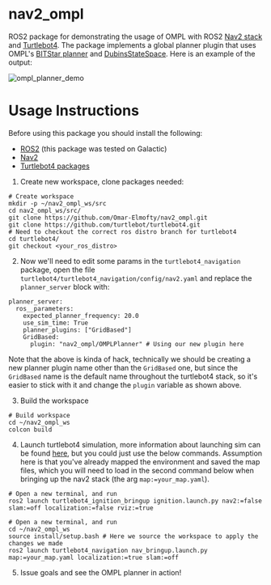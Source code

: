 # nav2_ompl

ROS2 package for demonstrating the usage of OMPL with ROS2 [Nav2 stack](https://navigation.ros.org/) and [Turtlebot4](https://turtlebot.github.io/turtlebot4-user-manual/software/turtlebot4_packages.html). The package implements a global planner plugin that uses OMPL's [BITStar planner](https://ompl.kavrakilab.org/classompl_1_1geometric_1_1BITstar.html) and [DubinsStateSpace](https://ompl.kavrakilab.org/classompl_1_1base_1_1DubinsStateSpace.html). Here is an example of the output:

![ompl_planner_demo](ompl_planner_demo.gif)


# Usage Instructions

Before using this package you should install the following:    

* [ROS2](https://docs.ros.org/en/rolling/Releases.html) (this package was tested on Galactic)
* [Nav2](https://navigation.ros.org/)
* [Turtlebot4 packages](https://turtlebot.github.io/turtlebot4-user-manual/software/turtlebot4_packages.html)

1. Create new workspace, clone packages needed:
```
# Create workspace
mkdir -p ~/nav2_ompl_ws/src
cd nav2_ompl_ws/src/
git clone https://github.com/Omar-Elmofty/nav2_ompl.git
git clone https://github.com/turtlebot/turtlebot4.git
# Need to checkout the correct ros distro branch for turtlebot4
cd turtlebot4/
git checkout <your_ros_distro>
```

2. Now we'll need to edit some params in the `turtlebot4_navigation` package, open the file `turtlebot4/turtlebot4_navigation/config/nav2.yaml` and replace the `planner_server` block with:
```
planner_server:
  ros__parameters:
    expected_planner_frequency: 20.0
    use_sim_time: True
    planner_plugins: ["GridBased"]
    GridBased:
      plugin: "nav2_ompl/OMPLPlanner" # Using our new plugin here

```
Note that the above is kinda of hack, technically we should be creating a new planner plugin name other than the `GridBased` one, but since the `GridBased` name is the default name throughout the turtlebot4 stack, so it's easier to stick with it and change the `plugin` variable as shown above.

3. Build the workspace
```
# Build workspace
cd ~/nav2_ompl_ws
colcon build
```

4. Launch turtlebot4 simulation, more information about launching sim can be found [here](https://turtlebot.github.io/turtlebot4-user-manual/software/simulation.html), but you could just use the below commands. Assumption here is that you've already mapped the environment and saved the map files, which you will need to load in the second command below when bringing up the nav2 stack (the arg `map:=your_map.yaml`).
```
# Open a new terminal, and run
ros2 launch turtlebot4_ignition_bringup ignition.launch.py nav2:=false slam:=off localization:=false rviz:=true

# Open a new terminal, and run
cd ~/nav2_ompl_ws
source install/setup.bash # Here we source the workspace to apply the changes we made
ros2 launch turtlebot4_navigation nav_bringup.launch.py map:=your_map.yaml localization:=true slam:=off
```
5. Issue goals and see the OMPL planner in action!
